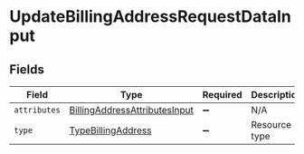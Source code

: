 # UpdateBillingAddressRequestDataInput


## Fields

| Field                                                                                 | Type                                                                                  | Required                                                                              | Description                                                                           |
| ------------------------------------------------------------------------------------- | ------------------------------------------------------------------------------------- | ------------------------------------------------------------------------------------- | ------------------------------------------------------------------------------------- |
| `attributes`                                                                          | [BillingAddressAttributesInput](../../models/shared/billingaddressattributesinput.md) | :heavy_minus_sign:                                                                    | N/A                                                                                   |
| `type`                                                                                | [TypeBillingAddress](../../models/shared/typebillingaddress.md)                       | :heavy_minus_sign:                                                                    | Resource type                                                                         |